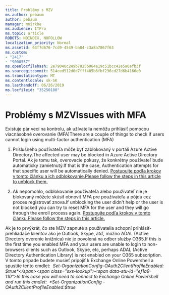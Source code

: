 ```yaml
---
title: Problémy s MZV
ms.author: pebaum
author: pebaum
manager: mnirkhe
ms.audience: ITPro
ms.topic: article
ROBOTS: NOINDEX, NOFOLLOW
localization_priority: Normal
ms.assetid: 63f7d676-7cd9-4549-ba84-c3a8a7867f63
ms.custom:
- "2417"
- "9000557"
ms.openlocfilehash: 2e79040c249b7825b964a19c51bcc42e5a6afb3f
ms.sourcegitcommit: 514ced512d0d7fff485b6fbf236cd27d6b4166e0
ms.translationtype: MT
ms.contentlocale: sk-SK
ms.lasthandoff: 06/26/2019
ms.locfileid: "35250180"
---
```

# <a name="issues-with-mfa"></a><span data-ttu-id="ef1a9-102">Problémy s MZV</span><span class="sxs-lookup"><span data-stu-id="ef1a9-102">Issues with MFA</span></span>
<span data-ttu-id="ef1a9-103">Existuje pár vecí na kontrolu, ak užívatelia nemôžu prihlásiť pomocou viacnásobné overovanie (MFA)</span><span class="sxs-lookup"><span data-stu-id="ef1a9-103">There are a couple of things to check if users cannot login using multi-factor authentication (MFA)</span></span>

1. <span data-ttu-id="ef1a9-104">Príslušného používateľa môže byť zablokovaný v portáli Azure Active Directory.</span><span class="sxs-lookup"><span data-stu-id="ef1a9-104">The affected user may be blocked in Azure Active Directory Portal.</span></span> <span data-ttu-id="ef1a9-105">Ak je tomu tak, overovacie pokusy, že konkrétny používateľ bude automaticky zamietnutý.</span><span class="sxs-lookup"><span data-stu-id="ef1a9-105">If that is the case, Authentication attempts for that specific user will be automatically denied.</span></span> [<span data-ttu-id="ef1a9-106">Postupujte podľa krokov v tomto článku a ich odblokovanie.</span><span class="sxs-lookup"><span data-stu-id="ef1a9-106">Please follow the steps in this article to unblock them.</span></span>](https://docs.microsoft.com/azure/active-directory/authentication/howto-mfa-mfasettings#block-and-unblock-users)

2. <span data-ttu-id="ef1a9-107">Ak nepomohlo, odblokovanie používateľa alebo používateľ nie je blokovaný môžete skúsiť obnoviť MFA pre používateľa a pôjdu cez proces registrovať znova.</span><span class="sxs-lookup"><span data-stu-id="ef1a9-107">If unblocking the user didn't help or the user is not blocked you can try to reset MFA for the user and they will go through the enroll process again.</span></span> [<span data-ttu-id="ef1a9-108">Postupujte podľa krokov v tomto článku.</span><span class="sxs-lookup"><span data-stu-id="ef1a9-108">Please follow the steps in this article.</span></span>](https://docs.microsoft.com/azure/active-directory/authentication/howto-mfa-userdevicesettings#require-users-to-provide-contact-methods-again)

<span data-ttu-id="ef1a9-109">Ak je to prvýkrát, čo ste MZV zapnuté a používatelia schopní prihlásiť-prehliadače klientov ako je Outlook, Skype, atď, možno ADAL (Active Directory overenie knižnica) nie je povolená na odber služby O365.</span><span class="sxs-lookup"><span data-stu-id="ef1a9-109">If this is the first time you enabled MFA and your users are unable to login to non-browsers clients such as Outlook, Skype, etc, perhaps ADAL (Active Directory Authentication Library) is not enabled on your O365 subscription.</span></span> <span data-ttu-id="ef1a9-110">V tomto prípade budete musieť pripojiť k Exchange Online Powershell a spustite tento cmdlet:  *Set-OrganizationConfig-OAuth2ClientProfileEnabled: $true*</span><span class="sxs-lookup"><span data-stu-id="ef1a9-110">In this case you will need to connect to Exchange Online Powershell and run this cmdlet:  *Set-OrganizationConfig -OAuth2ClientProfileEnabled:$true*</span></span>